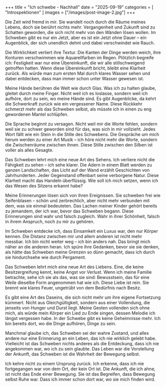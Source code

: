 +++
title = "Ich schwebe - Nachhall"
date = "2025-09-19"
categories = [
    "Introspektionen"
]
images = ["/images/post-image-2.jpg"]
+++

Die Zeit wird fremd in mir. Sie wandelt noch durch die Räume meines Lebens, doch sie berührt nichts mehr. Vergangenheit und Zukunft sind zu Schatten geworden, die sich nicht mehr von den Wänden lösen wollen. Im Schweben gibt es nur ein Jetzt, aber es ist ein Jetzt ohne Dauer – ein Augenblick, der sich unendlich dehnt und dabei verschwindet wie Rauch.

Die Wirklichkeit verliert ihre Textur. Die Kanten der Dinge werden weich, ihre Konturen verschwimmen wie Aquarellfarben im Regen. Plötzlich begreife ich: Festigkeit war nur eine Übereinkunft, die wir alle stillschweigend getroffen hatten. Wenn diese Übereinkunft bricht, bleibt eine Klarheit zurück. Als würde man zum ersten Mal durch klares Wasser sehen und dabei entdecken, dass man immer schon unter Wasser gewesen ist.

Meine Hände berühren die Welt wie durch Glas. Was ich zu halten glaube, gleitet durch meine Finger. Nicht weil ich es loslasse, sondern weil ich aufhöre, dort zu sein, wo meine Hände sind. Es gibt Augenblicke, da kehrt die Schwerkraft zurück wie ein vergessener Name. Diese Rückkehr schmerzt mehr als das Schweben selbst, als müsste ich in einen zu eng gewordenen Mantel schlüpfen.

Die Sprache beginnt zu versagen. Nicht weil mir die Worte fehlen, sondern weil sie zu schwer geworden sind für das, was sich in mir vollzieht. Jedes Wort fällt wie ein Stein in die Stille des Schwebens. Die Gespräche um mich herum werden zu einer Art Musik – ich höre nicht mehr die Worte, sondern die Zwischenräume zwischen ihnen. Diese Stille zwischen den Silben ist voller als alles Gesagte.

Das Schweben lehrt mich eine neue Art des Sehens. Ich verliere nicht die Fähigkeit zu sehen – ich sehe klarer. Die Adern in einem Blatt werden zu ganzen Landschaften, das Licht auf der Wand erzählt Geschichten von Jahrhunderten. Jeder Gegenstand offenbart seine verborgene Natur. Diese Klarheit macht das Handeln überflüssig. Wie soll ich mich setzen, wenn ich das Wesen des Sitzens erkannt habe?

Meine Erinnerungen lösen sich von ihren Ereignissen. Sie schweben frei wie Seifenblasen – schön und zerbrechlich, aber nicht mehr verbunden mit dem, was sie einmal bedeuteten. Das Lachen meiner Kinder gehört bereits zu jemandem, der ich war, bevor das Schweben begann. Diese Erinnerungen sind wahr und falsch zugleich. Wahr in ihrer Schönheit, falsch in ihrem Anspruch, noch zu mir zu gehören.

Im Schweben entdecke ich, dass Einsamkeit ein Luxus war, den nur Körper kennen. Die Distanz zwischen mir und allem anderen ist nicht mehr messbar. Ich bin nicht weiter weg – ich bin anders nah. Das bringt mich näher an die anderen heran. Ich spüre ihre Gedanken, bevor sie sie denken, als hätte das Schweben meine Grenzen so dünn gemacht, dass ich durch sie hindurchsehe wie durch Pergament.

Das Schweben lehrt mich eine neue Art des Liebens. Eine, die keine Besitzergreifung kennt, keine Angst vor Verlust. Wenn ich meine Familie betrachte, sehe ich sie als das, was sie sind: Bewusstsein, das für eine Weile dieselbe Form angenommen hat wie ich. Diese Liebe ist rein. Sie brennt wie klares Feuer, ungetrübt von dem Bedürfnis nach Besitz.

Es gibt eine Art des Daseins, die sich nicht mehr um ihre eigene Fortsetzung kümmert. Nicht aus Gleichgültigkeit, sondern aus einer Vollendung, die jenseits von Hunger und Durst liegt. Meine Gesten vollenden sich ohne mich, als würde mein Körper ein Lied zu Ende singen, dessen Melodie ich längst vergessen habe. In der Schwebe gibt es keine Geheimnisse mehr. Ich bin bereits dort, wo die Dinge aufhören, Dinge zu sein.

Manchmal glaube ich, das Schweben sei der wahre Zustand, und alles andere nur eine Erinnerung an ein Leben, das ich nie wirklich gelebt habe. Vielleicht ist das Schweben nichts anderes als die Entdeckung, dass ich nie angekommen war, wo ich zu sein glaubte. Das Leben war die Vorstellung der Ankunft, das Schweben ist die Wahrheit der Bewegung selbst.

Ich kehre nicht zu einem Ursprung zurück. Ich erkenne, dass ich nie fortgegangen war von dem Ort, der kein Ort ist. Die Ankunft, die ich ahne, ist nicht das Ende einer Bewegung. Sie ist das Begreifen, dass Bewegung selbst Ruhe war. Dass ich immer schon dort war, wo sie mich finden wird.